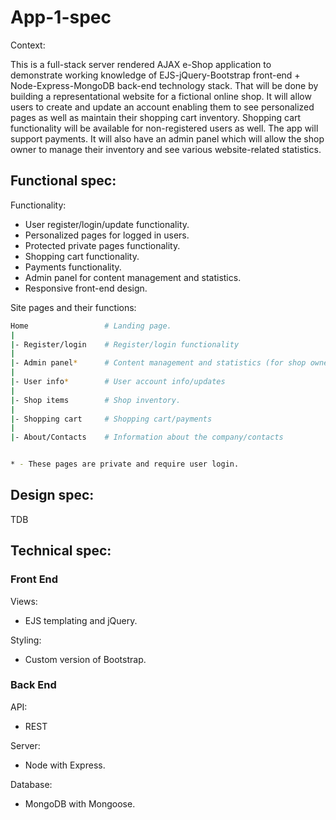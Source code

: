 # App-1-spec

Context:

This is a full-stack server rendered AJAX e-Shop application to demonstrate working knowledge of EJS-jQuery-Bootstrap front-end + Node-Express-MongoDB back-end technology stack.
That will be done by building a representational website for a fictional online shop. It will allow users to create and update an account enabling them to see personalized pages as well as maintain their shopping cart inventory. Shopping cart functionality will be available for non-registered users as well. The app will support payments. It will also have an admin panel which will allow the shop owner to manage their inventory and see various website-related statistics.

## Functional spec:

Functionality:

- User register/login/update functionality.
- Personalized pages for logged in users.
- Protected private pages functionality.
- Shopping cart functionality.
- Payments functionality.
- Admin panel for content management and statistics.
- Responsive front-end design.

Site pages and their functions:

```sh
Home                 # Landing page.
|
|- Register/login    # Register/login functionality
|
|- Admin panel*      # Content management and statistics (for shop owner).
|
|- User info*        # User account info/updates
|
|- Shop items        # Shop inventory.
|
|- Shopping cart     # Shopping cart/payments
|
|- About/Contacts    # Information about the company/contacts


* - These pages are private and require user login.
```

## Design spec:

TDB

## Technical spec:

### Front End

Views:

- EJS templating and jQuery.

Styling:

- Custom version of Bootstrap.

### Back End

API:

- REST

Server:

- Node with Express.

Database:

- MongoDB with Mongoose.
